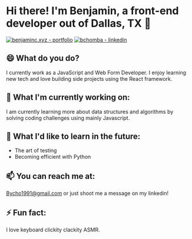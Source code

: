 # Hi there! I'm Benjamin, a front-end developer out of Dallas, TX 👋

[![benjaminc.xyz - portfolio](https://img.shields.io/badge/benjaminc.xyz-portfolio-2ea44f?style=for-the-badge)](https://benjaminc.xyz)
[![bchomba - linkedin](https://img.shields.io/badge/bchomba-linkedin-0A66C2?style=for-the-badge)](https://www.linkedin.com/in/bchomba/)

## 😄 What do you do?
I currently work as a JavaScript and Web Form Developer. I enjoy learning new tech and love building side projects using the React framework.

## 🔭 What I'm currently working on:
I am currently learning more about data structures and algorithms by solving coding challenges using mainly Javascript.

## 🌱 What I'd like to learn in the future:
- The art of testing
- Becoming efficient with Python


## 📫 You can reach me at: 
Bycho1991@gmail.com or just shoot me a message on my linkedin!


## ⚡ Fun fact: 
I love keyboard clickity clackity ASMR.

<!--
**bycho91/bycho91** is a ✨ _special_ ✨ repository because its `README.md` (this file) appears on your GitHub profile.

Here are some ideas to get you started:

- 🔭 I’m currently working on ...
- 🌱 I’m currently learning ...
- 👯 I’m looking to collaborate on ...
- 🤔 I’m looking for help with ...
- 💬 Ask me about ...
- 📫 How to reach me: ...
- 😄 Pronouns: ...
- ⚡ Fun fact: ...
-->
